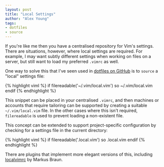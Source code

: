 ```yaml
---
layout: post
title: "Local Settings"
author: "Alex Young"
tags: 
- dotfiles
- source
---
```


If you're like me then you have a centralised repository for Vim's settings.  There are situations, however, where local settings are required.  For example, I may want subtly different settings when working on files on a server, but still want to load my preferred `.vimrc` as well.

One way to solve this that I've seen used in [dotfiles on GitHub](https://github.com/lungu/dotfiles/blob/master/vim/vimrc) is to `source` a "local" settings file:

{% highlight viml %}
if filereadable('~/.vim/local.vim')
  so ~/.vim/local.vim
endif
{% endhighlight %}

This snippet can be placed in your centralised `.vimrc`, and then machines or accounts that require tailoring can be supported by creating a suitable `~/.vim/local.vim` file.  In the other cases where this isn't required, `filereadable` is used to prevent loading a non-existent file.

This concept can be extended to support project-specific configuration by checking for a settings file in the current directory:

{% highlight viml %}
if filereadable('.local.vim')
  so .local.vim
endif
{% endhighlight %}

There are plugins that implement more elegant versions of this, including [localvimrc](http://www.vim.org/scripts/script.php?script_id=441) by Markus Braun.
